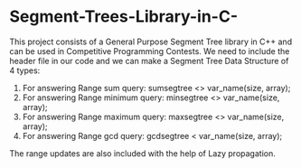 # Segment-Trees-Library-in-C-

This project consists of a General Purpose Segment Tree library in C++ and can be used in Competitive Programming Contests. We need to include the header file in our code and we can make a Segment Tree Data Structure of 4 types:

1) For answering Range sum query: sumsegtree <<typename>> var_name(size, array);
2) For answering Range minimum query: minsegtree <<typename>> var_name(size, array);
3) For answering Range maximum query: maxsegtree <<typename>> var_name(size, array);
4) For answering Range gcd query: gcdsegtree <<int> var_name(size, array);
  
The range updates are also included with the help of Lazy propagation.
